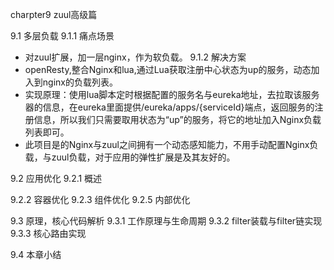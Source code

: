charpter9 zuul高级篇

9.1 多层负载
9.1.1 痛点场景
- 对zuul扩展，加一层nginx，作为软负载。
9.1.2 解决方案
- openResty,整合Nginx和lua,通过Lua获取注册中心状态为up的服务，动态加入到nginx的负载列表。
- 实现原理：使用lua脚本定时根据配置的服务名与eureka地址，去拉取该服务器的信息，在eureka里面提供/eureka/apps/{serviceId}端点，返回服务的注册信息，所以我们只需要取用状态为“up”的服务，将它的地址加入Nginx负载列表即可。
- 此项目是的Nginx与zuul之间拥有一个动态感知能力，不用手动配置Nginx负载，与zuul负载，对于应用的弹性扩展是及其友好的。

9.2 应用优化
9.2.1 概述

9.2.2 容器优化
9.2.3 组件优化
9.2.5 内部优化



















9.3 原理，核心代码解析
9.3.1 工作原理与生命周期
9.3.2 filter装载与filter链实现
9.3.3 核心路由实现

9.4 本章小结
